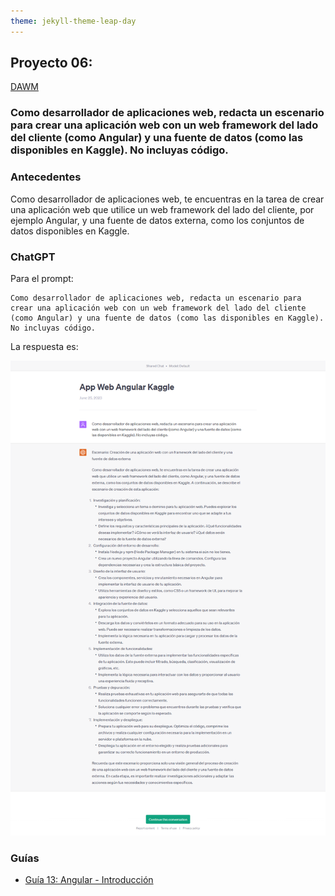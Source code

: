 ```yaml
---
theme: jekyll-theme-leap-day
---
```


## Proyecto 06:

[DAWM](/DAWM/)

### Como desarrollador de aplicaciones web, redacta un escenario para crear una aplicación web con un web framework del lado del cliente (como Angular) y una fuente de datos (como las disponibles en Kaggle). No incluyas código.

### Antecedentes

Como desarrollador de aplicaciones web, te encuentras en la tarea de crear una aplicación web que utilice un web framework del lado del cliente, por ejemplo Angular, y una fuente de datos externa, como los conjuntos de datos disponibles en Kaggle.

### ChatGPT

Para el prompt: 

```
Como desarrollador de aplicaciones web, redacta un escenario para crear una aplicación web con un web framework del lado del cliente (como Angular) y una fuente de datos (como las disponibles en Kaggle). No incluyas código.
```
La respuesta es:

![respuesta](archivos/proyecto06-pregunta.png)

### Guías

* [Guía 13: Angular - Introducción](/DAWM/guias/2023/guia13)
